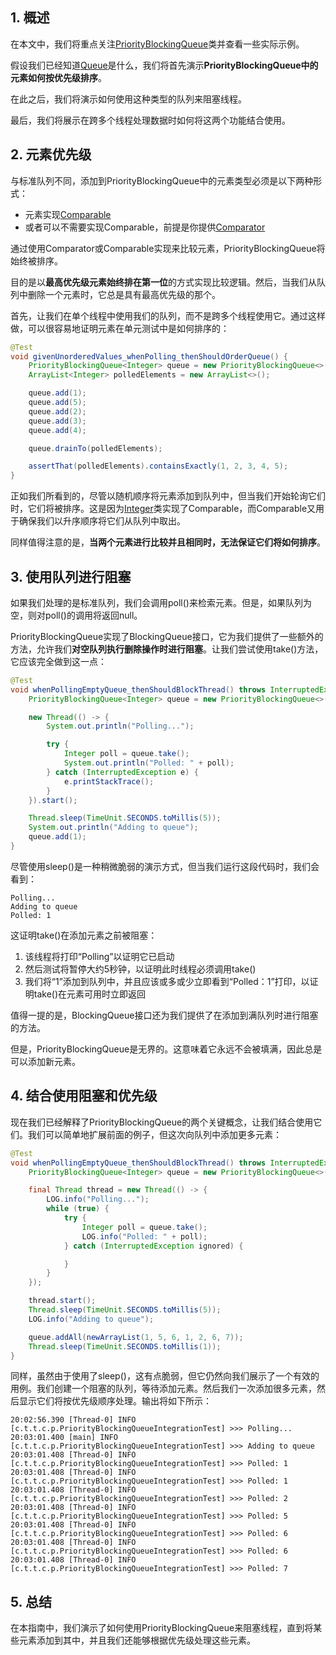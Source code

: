 ## 1. 概述

在本文中，我们将重点关注[PriorityBlockingQueue](https://docs.oracle.com/en/java/javase/11/docs/api/java.base/java/util/concurrent/PriorityBlockingQueue.html)类并查看一些实际示例。

假设我们已经知道[Queue](https://docs.oracle.com/en/java/javase/11/docs/api/java.base/java/util/Queue.html)是什么，我们将首先演示**PriorityBlockingQueue中的元素如何按优先级排序**。

在此之后，我们将演示如何使用这种类型的队列来阻塞线程。

最后，我们将展示在跨多个线程处理数据时如何将这两个功能结合使用。

## 2. 元素优先级

与标准队列不同，添加到PriorityBlockingQueue中的元素类型必须是以下两种形式：

+ 元素实现[Comparable](https://docs.oracle.com/en/java/javase/11/docs/api/java.base/java/lang/Comparable.html)
+ 或者可以不需要实现Comparable，前提是你提供[Comparator](https://docs.oracle.com/en/java/javase/11/docs/api/java.base/java/util/Comparator.html)

通过使用Comparator或Comparable实现来比较元素，PriorityBlockingQueue将始终被排序。

目的是以**最高优先级元素始终排在第一位**的方式实现比较逻辑。然后，当我们从队列中删除一个元素时，它总是具有最高优先级的那个。

首先，让我们在单个线程中使用我们的队列，而不是跨多个线程使用它。通过这样做，可以很容易地证明元素在单元测试中是如何排序的：

```java
@Test
void givenUnorderedValues_whenPolling_thenShouldOrderQueue() {
    PriorityBlockingQueue<Integer> queue = new PriorityBlockingQueue<>();
    ArrayList<Integer> polledElements = new ArrayList<>();

    queue.add(1);
    queue.add(5);
    queue.add(2);
    queue.add(3);
    queue.add(4);

    queue.drainTo(polledElements);

    assertThat(polledElements).containsExactly(1, 2, 3, 4, 5);
}
```

正如我们所看到的，尽管以随机顺序将元素添加到队列中，但当我们开始轮询它们时，它们将被排序。这是因为[Integer](https://docs.oracle.com/en/java/javase/11/docs/api/java.base/java/lang/Integer.html)类实现了Comparable，而Comparable又用于确保我们以升序顺序将它们从队列中取出。

同样值得注意的是，**当两个元素进行比较并且相同时，无法保证它们将如何排序**。

## 3. 使用队列进行阻塞

如果我们处理的是标准队列，我们会调用poll()来检索元素。但是，如果队列为空，则对poll()的调用将返回null。

PriorityBlockingQueue实现了BlockingQueue接口，它为我们提供了一些额外的方法，允许我们**对空队列执行删除操作时进行阻塞**。让我们尝试使用take()方法，它应该完全做到这一点：

```java
@Test
void whenPollingEmptyQueue_thenShouldBlockThread() throws InterruptedException {
    PriorityBlockingQueue<Integer> queue = new PriorityBlockingQueue<>();

    new Thread(() -> {
        System.out.println("Polling...");

        try {
            Integer poll = queue.take();
            System.out.println("Polled: " + poll);
        } catch (InterruptedException e) {
            e.printStackTrace();
        }
    }).start();

    Thread.sleep(TimeUnit.SECONDS.toMillis(5));
    System.out.println("Adding to queue");
    queue.add(1);
}
```

尽管使用sleep()是一种稍微脆弱的演示方式，但当我们运行这段代码时，我们会看到：

```shell
Polling...
Adding to queue
Polled: 1
```

这证明take()在添加元素之前被阻塞：

1. 该线程将打印“Polling”以证明它已启动
2. 然后测试将暂停大约5秒钟，以证明此时线程必须调用take()
3. 我们将“1”添加到队列中，并且应该或多或少立即看到“Polled：1”打印，以证明take()在元素可用时立即返回

值得一提的是，BlockingQueue接口还为我们提供了在添加到满队列时进行阻塞的方法。

但是，PriorityBlockingQueue是无界的。这意味着它永远不会被填满，因此总是可以添加新元素。

## 4. 结合使用阻塞和优先级

现在我们已经解释了PriorityBlockingQueue的两个关键概念，让我们结合使用它们。我们可以简单地扩展前面的例子，但这次向队列中添加更多元素：

```java
@Test
void whenPollingEmptyQueue_thenShouldBlockThread() throws InterruptedException {
    PriorityBlockingQueue<Integer> queue = new PriorityBlockingQueue<>();

    final Thread thread = new Thread(() -> {
        LOG.info("Polling...");
        while (true) {
            try {
                Integer poll = queue.take();
                LOG.info("Polled: " + poll);
            } catch (InterruptedException ignored) {

            }
        }
    });

    thread.start();
    Thread.sleep(TimeUnit.SECONDS.toMillis(5));
    LOG.info("Adding to queue");

    queue.addAll(newArrayList(1, 5, 6, 1, 2, 6, 7));
    Thread.sleep(TimeUnit.SECONDS.toMillis(1));
}
```

同样，虽然由于使用了sleep()，这有点脆弱，但它仍然向我们展示了一个有效的用例。我们创建一个阻塞的队列，等待添加元素。然后我们一次添加很多元素，然后显示它们将按优先级顺序处理。输出将如下所示：

```shell
20:02:56.390 [Thread-0] INFO  [c.t.t.c.p.PriorityBlockingQueueIntegrationTest] >>> Polling... 
20:03:01.400 [main] INFO  [c.t.t.c.p.PriorityBlockingQueueIntegrationTest] >>> Adding to queue 
20:03:01.408 [Thread-0] INFO  [c.t.t.c.p.PriorityBlockingQueueIntegrationTest] >>> Polled: 1 
20:03:01.408 [Thread-0] INFO  [c.t.t.c.p.PriorityBlockingQueueIntegrationTest] >>> Polled: 1 
20:03:01.408 [Thread-0] INFO  [c.t.t.c.p.PriorityBlockingQueueIntegrationTest] >>> Polled: 2 
20:03:01.408 [Thread-0] INFO  [c.t.t.c.p.PriorityBlockingQueueIntegrationTest] >>> Polled: 5 
20:03:01.408 [Thread-0] INFO  [c.t.t.c.p.PriorityBlockingQueueIntegrationTest] >>> Polled: 6 
20:03:01.408 [Thread-0] INFO  [c.t.t.c.p.PriorityBlockingQueueIntegrationTest] >>> Polled: 6 
20:03:01.408 [Thread-0] INFO  [c.t.t.c.p.PriorityBlockingQueueIntegrationTest] >>> Polled: 7 
```

## 5. 总结

在本指南中，我们演示了如何使用PriorityBlockingQueue来阻塞线程，直到将某些元素添加到其中，并且我们还能够根据优先级处理这些元素。
